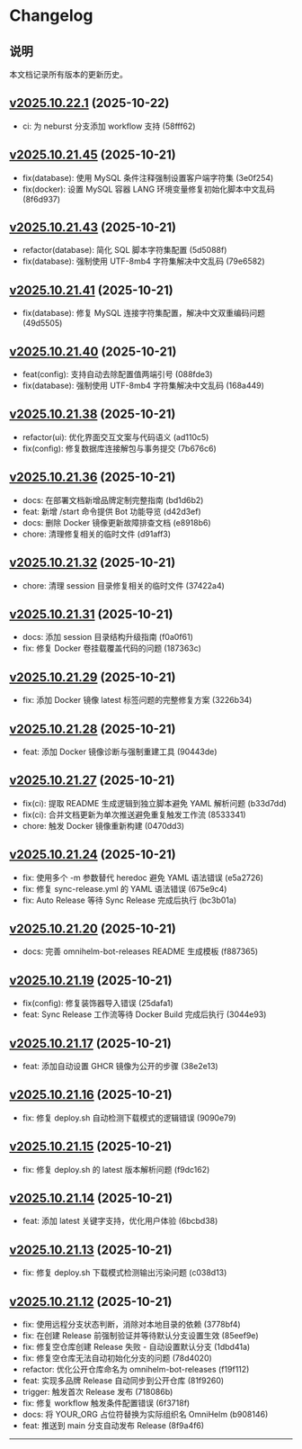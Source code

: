 # Changelog

## 说明

本文档记录所有版本的更新历史。

## [v2025.10.22.1](https://github.com/OmniHelm/omnihelm-bot-releases/releases/tag/v2025.10.22.1) (2025-10-22)

- ci: 为 neburst 分支添加 workflow 支持 (58fff62)


## [v2025.10.21.45](https://github.com/OmniHelm/omnihelm-bot-releases/releases/tag/v2025.10.21.45) (2025-10-21)

- fix(database): 使用 MySQL 条件注释强制设置客户端字符集 (3e0f254)
- fix(docker): 设置 MySQL 容器 LANG 环境变量修复初始化脚本中文乱码 (8f6d937)


## [v2025.10.21.43](https://github.com/OmniHelm/omnihelm-bot-releases/releases/tag/v2025.10.21.43) (2025-10-21)

- refactor(database): 简化 SQL 脚本字符集配置 (5d5088f)
- fix(database): 强制使用 UTF-8mb4 字符集解决中文乱码 (79e6582)


## [v2025.10.21.41](https://github.com/OmniHelm/omnihelm-bot-releases/releases/tag/v2025.10.21.41) (2025-10-21)

- fix(database): 修复 MySQL 连接字符集配置，解决中文双重编码问题 (49d5505)


## [v2025.10.21.40](https://github.com/OmniHelm/omnihelm-bot-releases/releases/tag/v2025.10.21.40) (2025-10-21)

- feat(config): 支持自动去除配置值两端引号 (088fde3)
- fix(database): 强制使用 UTF-8mb4 字符集解决中文乱码 (168a449)


## [v2025.10.21.38](https://github.com/OmniHelm/omnihelm-bot-releases/releases/tag/v2025.10.21.38) (2025-10-21)

- refactor(ui): 优化界面交互文案与代码语义 (ad110c5)
- fix(config): 修复数据库连接解包与事务提交 (7b676c6)


## [v2025.10.21.36](https://github.com/OmniHelm/omnihelm-bot-releases/releases/tag/v2025.10.21.36) (2025-10-21)

- docs: 在部署文档新增品牌定制完整指南 (bd1d6b2)
- feat: 新增 /start 命令提供 Bot 功能导览 (d42d3ef)
- docs: 删除 Docker 镜像更新故障排查文档 (e8918b6)
- chore: 清理修复相关的临时文件 (d91aff3)


## [v2025.10.21.32](https://github.com/OmniHelm/omnihelm-bot-releases/releases/tag/v2025.10.21.32) (2025-10-21)

- chore: 清理 session 目录修复相关的临时文件 (37422a4)


## [v2025.10.21.31](https://github.com/OmniHelm/omnihelm-bot-releases/releases/tag/v2025.10.21.31) (2025-10-21)

- docs: 添加 session 目录结构升级指南 (f0a0f61)
- fix: 修复 Docker 卷挂载覆盖代码的问题 (187363c)


## [v2025.10.21.29](https://github.com/OmniHelm/omnihelm-bot-releases/releases/tag/v2025.10.21.29) (2025-10-21)

- fix: 添加 Docker 镜像 latest 标签问题的完整修复方案 (3226b34)


## [v2025.10.21.28](https://github.com/OmniHelm/omnihelm-bot-releases/releases/tag/v2025.10.21.28) (2025-10-21)

- feat: 添加 Docker 镜像诊断与强制重建工具 (90443de)


## [v2025.10.21.27](https://github.com/OmniHelm/omnihelm-bot-releases/releases/tag/v2025.10.21.27) (2025-10-21)

- fix(ci): 提取 README 生成逻辑到独立脚本避免 YAML 解析问题 (b33d7dd)
- fix(ci): 合并文档更新为单次推送避免重复触发工作流 (8533341)
- chore: 触发 Docker 镜像重新构建 (0470dd3)


## [v2025.10.21.24](https://github.com/OmniHelm/omnihelm-bot-releases/releases/tag/v2025.10.21.24) (2025-10-21)

- fix: 使用多个 -m 参数替代 heredoc 避免 YAML 语法错误 (e5a2726)
- fix: 修复 sync-release.yml 的 YAML 语法错误 (675e9c4)
- fix: Auto Release 等待 Sync Release 完成后执行 (bc3b01a)


## [v2025.10.21.20](https://github.com/OmniHelm/omnihelm-bot-releases/releases/tag/v2025.10.21.20) (2025-10-21)

- docs: 完善 omnihelm-bot-releases README 生成模板 (f887365)


## [v2025.10.21.19](https://github.com/OmniHelm/omnihelm-bot-releases/releases/tag/v2025.10.21.19) (2025-10-21)

- fix(config): 修复装饰器导入错误 (25dafa1)
- feat: Sync Release 工作流等待 Docker Build 完成后执行 (3044e93)


## [v2025.10.21.17](https://github.com/OmniHelm/omnihelm-bot-releases/releases/tag/v2025.10.21.17) (2025-10-21)

- feat: 添加自动设置 GHCR 镜像为公开的步骤 (38e2e13)


## [v2025.10.21.16](https://github.com/OmniHelm/omnihelm-bot-releases/releases/tag/v2025.10.21.16) (2025-10-21)

- fix: 修复 deploy.sh 自动检测下载模式的逻辑错误 (9090e79)


## [v2025.10.21.15](https://github.com/OmniHelm/omnihelm-bot-releases/releases/tag/v2025.10.21.15) (2025-10-21)

- fix: 修复 deploy.sh 的 latest 版本解析问题 (f9dc162)


## [v2025.10.21.14](https://github.com/OmniHelm/omnihelm-bot-releases/releases/tag/v2025.10.21.14) (2025-10-21)

- feat: 添加 latest 关键字支持，优化用户体验 (6bcbd38)


## [v2025.10.21.13](https://github.com/OmniHelm/omnihelm-bot-releases/releases/tag/v2025.10.21.13) (2025-10-21)

- fix: 修复 deploy.sh 下载模式检测输出污染问题 (c038d13)


## [v2025.10.21.12](https://github.com/OmniHelm/omnihelm-bot-releases/releases/tag/v2025.10.21.12) (2025-10-21)

- fix: 使用远程分支状态判断，消除对本地目录的依赖 (3778bf4)
- fix: 在创建 Release 前强制验证并等待默认分支设置生效 (85eef9e)
- fix: 修复空仓库创建 Release 失败 - 自动设置默认分支 (1dbd41a)
- fix: 修复空仓库无法自动初始化分支的问题 (78d4020)
- refactor: 优化公开仓库命名为 omnihelm-bot-releases (f19f112)
- feat: 实现多品牌 Release 自动同步到公开仓库 (81f9260)
- trigger: 触发首次 Release 发布 (718086b)
- fix: 修复 workflow 触发条件配置错误 (6f3718f)
- docs: 将 YOUR_ORG 占位符替换为实际组织名 OmniHelm (b908146)
- feat: 推送到 main 分支自动发布 Release (8f9a4f6)


---

